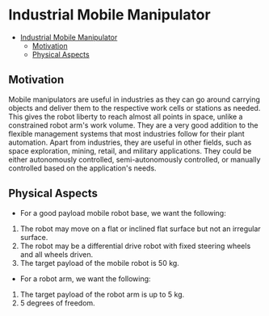 # Industrial Mobile Manipulator #

- [Industrial Mobile Manipulator](#industrial-mobile-manipulator)
  - [Motivation](#motivation)
  - [Physical Aspects](#physical-aspects)

## Motivation ##

Mobile manipulators are useful in industries as they can go around carrying objects and
deliver them to the respective work cells or stations as needed. This gives the robot liberty
to reach almost all points in space, unlike a constrained robot arm's work volume. They are
a very good addition to the flexible management systems that most industries follow for
their plant automation. Apart from industries, they are useful in other fields, such as space
exploration, mining, retail, and military applications. They could be either autonomously
controlled, semi-autonomously controlled, or manually controlled based on the
application's needs.

## Physical Aspects ##

- For a good payload mobile robot base, we want the following:

1. The robot may move on a flat or inclined flat surface but not an irregular surface.
2. The robot may be a differential drive robot with fixed steering wheels and all
wheels driven.
3. The target payload of the mobile robot is 50 kg.

- For a robot arm, we want the following:

1. The target payload of the robot arm is up to 5 kg.
2. 5 degrees of freedom.

